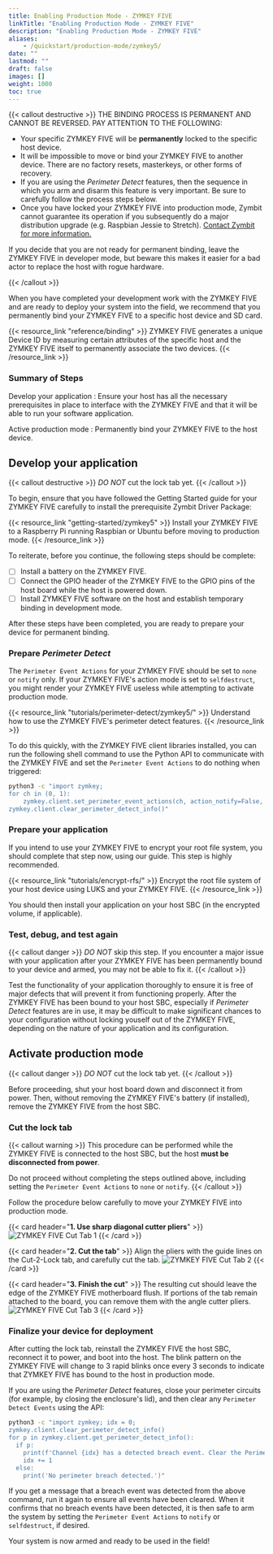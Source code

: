 ```yaml
---
title: Enabling Production Mode - ZYMKEY FIVE
linkTitle: "Enabling Production Mode - ZYMKEY FIVE"
description: "Enabling Production Mode - ZYMKEY FIVE"
aliases:
    - /quickstart/production-mode/zymkey5/
date: ""
lastmod: ""
draft: false
images: []
weight: 1000
toc: true
---
```


{{< callout destructive >}}
THE BINDING PROCESS IS PERMANENT AND CANNOT BE REVERSED. PAY ATTENTION TO THE FOLLOWING:

* Your specific ZYMKEY FIVE will be **permanently** locked to the specific host device.
* It will be impossible to move or bind your ZYMKEY FIVE to another device. There are no factory resets, masterkeys, or other forms of recovery.
* If you are using the *Perimeter Detect* features, then the sequence in which you arm and disarm this feature is very important. Be sure to carefully follow the process steps below.
* Once you have locked your ZYMKEY FIVE into production mode, Zymbit cannot guarantee its operation if you subsequently do a major distribution upgrade (e.g. Raspbian Jessie to Stretch). [Contact Zymbit for more information.](https://www.zymbit.com/contact-us/)

If you decide that you are not ready for permanent binding, leave the ZYMKEY FIVE in developer mode, but beware this makes it easier for a bad actor to replace the host with rogue hardware.

{{< /callout >}}

When you have completed your development work with the ZYMKEY FIVE and are ready to deploy your system into the field, we recommend that you permanently bind your ZYMKEY FIVE to a specific host device and SD card.

{{< resource_link "reference/binding" >}}
ZYMKEY FIVE generates a unique Device ID by measuring certain attributes of the specific host and the ZYMKEY FIVE itself to permanently associate the two devices.
{{< /resource_link >}}

### Summary of Steps

Develop your application
:   Ensure your host has all the necessary prerequisites in place to interface with the ZYMKEY FIVE and that it will be able to run your software application.

Active production mode
:   Permanently bind your ZYMKEY FIVE to the host device.

## Develop your application

{{< callout destructive >}}
*DO NOT* cut the lock tab yet.
{{< /callout >}}

To begin, ensure that you have followed the Getting Started guide for your ZYMKEY FIVE carefully to install the prerequisite Zymbit Driver Package:

{{< resource_link "getting-started/zymkey5" >}}
Install your ZYMKEY FIVE to a Raspberry Pi running Raspbian or Ubuntu before moving to production mode.
{{< /resource_link >}}

To reiterate, before you continue, the following steps should be complete:

* [ ] Install a battery on the ZYMKEY FIVE.
* [ ] Connect the GPIO header of the ZYMKEY FIVE to the GPIO pins of the host board while the host is powered down.
* [ ] Install ZYMKEY FIVE software on the host and establish temporary binding in development mode.

After these steps have been completed, you are ready to prepare your device for permanent binding.

### Prepare *Perimeter Detect*

The `Perimeter Event Actions` for your ZYMKEY FIVE should be set to `none` or `notify` only. If your ZYMKEY FIVE's action mode is set to `selfdestruct`, you might render your ZYMKEY FIVE useless while attempting to activate production mode.

{{< resource_link "tutorials/perimeter-detect/zymkey5/" >}}
Understand how to use the ZYMKEY FIVE's perimeter detect features.
{{< /resource_link >}}

To do this quickly, with the ZYMKEY FIVE client libraries installed, you can run the following shell command to use the Python API to communicate with the ZYMKEY FIVE and set the `Perimeter Event Actions` to do nothing when triggered:

```bash
python3 -c "import zymkey;
for ch in (0, 1):
    zymkey.client.set_perimeter_event_actions(ch, action_notify=False, action_self_destruct=False)
zymkey.client.clear_perimeter_detect_info()"
```

### Prepare your application

If you intend to use your ZYMKEY FIVE to encrypt your root file system, you should complete that step now, using our guide. This step is highly recommended.

{{< resource_link "tutorials/encrypt-rfs/" >}}
Encrypt the root file system of your host device using LUKS and your ZYMKEY FIVE.
{{< /resource_link >}}

You should then install your application on your host SBC (in the encrypted volume, if applicable).

### Test, debug, and test again

{{< callout danger >}}
*DO NOT* skip this step. If you encounter a major issue with your application after your ZYMKEY FIVE has been permanently bound to your device and armed, you may not be able to fix it.
{{< /callout >}}

Test the functionality of your application thoroughly to ensure it is free of major defects that will prevent it from functioning properly. After the ZYMKEY FIVE has been bound to your host SBC, especially if *Perimeter Detect* features are in use, it may be difficult to make significant chances to your configuration without locking youself out of the ZYMKEY FIVE, depending on the nature of your application and its configuration.

## Activate production mode

{{< callout danger >}}
*DO NOT* cut the lock tab yet.
{{< /callout >}}

Before proceeding, shut your host board down and disconnect it from power. Then, without removing the ZYMKEY FIVE's battery (if installed), remove the ZYMKEY FIVE from the host SBC.

### Cut the lock tab

{{< callout warning >}}
This procedure can be performed while the ZYMKEY FIVE is connected to the host SBC, but the host **must be disconnected from power**.

Do not proceed without completing the steps outlined above, including setting the `Perimeter Event Actions` to `none` or `notify`.
{{< /callout >}}

Follow the procedure below carefully to move your ZYMKEY FIVE into production mode.

{{< card header="**1. Use sharp diagonal cutter pliers**" >}}
![ZYMKEY FIVE Cut Tab 1](ZK-cut-tab-1.png)
{{< /card >}}

{{< card header="**2. Cut the tab**" >}}
Align the pliers with the guide lines on the Cut-2-Lock tab, and carefully cut the tab.
![ZYMKEY FIVE Cut Tab 2](ZK-cut-tab-2.png)
{{< /card >}}

{{< card header="**3. Finish the cut**" >}}
The resulting cut should leave the edge of the ZYMKEY FIVE motherboard flush. If portions of the tab remain attached to the board, you can remove them with the angle cutter pliers.
![ZYMKEY FIVE Cut Tab 3](ZK-cut-tab-3.png)
{{< /card >}}

### Finalize your device for deployment

After cutting the lock tab, reinstall the ZYMKEY FIVE the host SBC, reconnect it to power, and boot into the host. The blink pattern on the ZYMKEY FIVE will change to 3 rapid blinks once every 3 seconds to indicate that ZYMKEY FIVE has bound to the host in production mode.

If you are using the *Perimeter Detect* features, close your perimeter circuits (for example, by closing the enclosure's lid), and then clear any `Perimeter Detect Events` using the API:

```bash
python3 -c "import zymkey; idx = 0;
zymkey.client.clear_perimeter_detect_info()
for p in zymkey.client.get_perimeter_detect_info():
  if p:
    print(f'Channel {idx} has a detected breach event. Clear the Perimeter Detect Events again.')
    idx += 1
  else:
    print('No perimeter breach detected.')"
```

If you get a message that a breach event was detected from the above command, run it again to ensure all events have been cleared. When it confirms that no breach events have been detected, it is then safe to arm the system by setting the `Perimeter Event Actions` to `notify` or `selfdestruct`, if desired.

Your system is now armed and ready to be used in the field!

